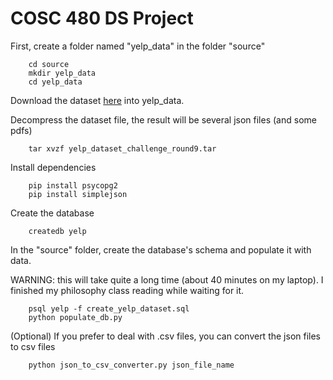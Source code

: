 # COSC 480 DS Project
First, create a folder named "yelp_data" in the folder "source"

        cd source
        mkdir yelp_data
        cd yelp_data

Download the dataset [here](https://www.yelp.com/dataset_challenge/dataset) into yelp_data.

Decompress the dataset file, the result will be several json files (and some pdfs)
        
        tar xvzf yelp_dataset_challenge_round9.tar

Install dependencies
        
        pip install psycopg2 
        pip install simplejson

Create the database
        
        createdb yelp

In the "source" folder, create the database's schema and populate it with data.

WARNING: this will take quite a long time (about 40 minutes on my laptop). I finished my philosophy class reading while waiting for it.
        
        psql yelp -f create_yelp_dataset.sql
        python populate_db.py

(Optional) If you prefer to deal with .csv files, you can convert the json files to csv files
        
        python json_to_csv_converter.py json_file_name
